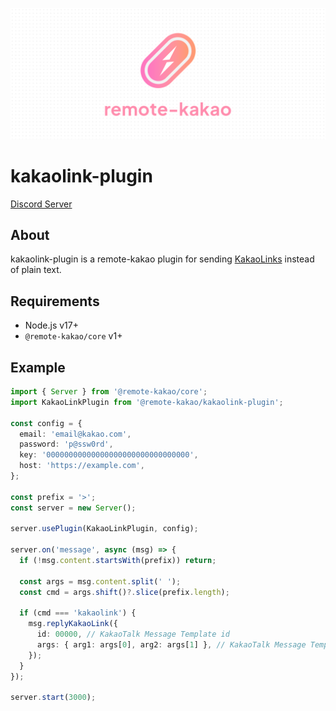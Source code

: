 ![remote](https://raw.githubusercontent.com/remote-kakao/core/main/images/banner.png)

# kakaolink-plugin

[Discord Server](https://discord.gg/T9PrmtcR8a)

## About

kakaolink-plugin is a remote-kakao plugin for sending [KakaoLinks](https://developers.kakao.com/product/message) instead of plain text.

## Requirements

- Node.js v17+
- `@remote-kakao/core` v1+

## Example

```ts
import { Server } from '@remote-kakao/core';
import KakaoLinkPlugin from '@remote-kakao/kakaolink-plugin';

const config = {
  email: 'email@kakao.com',
  password: 'p@ssw0rd',
  key: '00000000000000000000000000000000',
  host: 'https://example.com',
};

const prefix = '>';
const server = new Server();

server.usePlugin(KakaoLinkPlugin, config);

server.on('message', async (msg) => {
  if (!msg.content.startsWith(prefix)) return;

  const args = msg.content.split(' ');
  const cmd = args.shift()?.slice(prefix.length);

  if (cmd === 'kakaolink') {
    msg.replyKakaoLink({
      id: 00000, // KakaoTalk Message Template id
      args: { arg1: args[0], arg2: args[1] }, // KakaoTalk Message Template arguments
    });
  }
});

server.start(3000);
```
